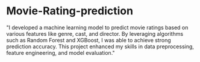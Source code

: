 # Movie-Rating-prediction
"I developed a machine learning model to predict movie ratings based on various features like genre, cast, and director. By leveraging algorithms such as Random Forest and XGBoost, I was able to achieve strong prediction accuracy. This project enhanced my skills in data preprocessing, feature engineering, and model evaluation."
